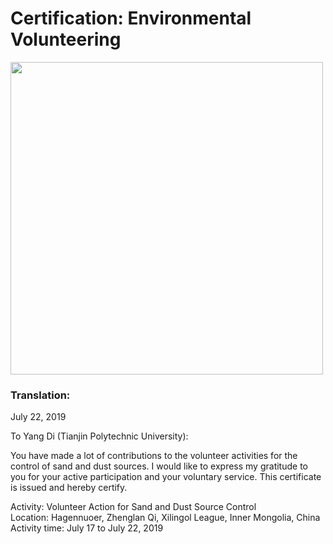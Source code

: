 # Certification:  Environmental Volunteering

<img src="https://github.com/Ericdiii/PhD-Application/blob/main/image/Environmental_Volunteering.jpg" height="500"/> 


### Translation:


July 22, 2019</br>


To Yang Di (Tianjin Polytechnic University):</br>

You have made a lot of contributions to the volunteer activities for the control of sand and dust sources. I would like to express my gratitude to you for your active participation and your voluntary service. This certificate is issued and hereby certify.</br>

Activity: Volunteer Action for Sand and Dust Source Control</br>
Location: Hagennuoer, Zhenglan Qi, Xilingol League, Inner Mongolia, China</br>
Activity time: July 17 to July 22, 2019
